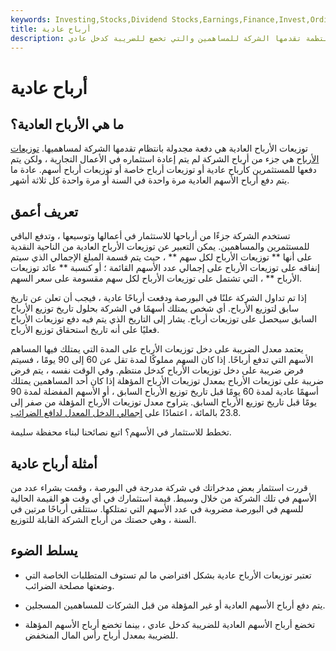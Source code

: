 ```yaml
---
keywords: Investing,Stocks,Dividend Stocks,Earnings,Finance,Invest,Ordinary Dividend,Ordinary Dividends,Stock
title: أرباح عادية
description: توزيعات الأرباح العادية هي مدفوعات منتظمة تقدمها الشركة للمساهمين والتي تخضع للضريبة كدخل عادي.
---
```


# أرباح عادية
## ما هي الأرباح العادية؟

توزيعات الأرباح العادية هي دفعة مجدولة بانتظام تقدمها الشركة لمساهميها. [توزيعات الأرباح](/dividend) هي جزء من أرباح الشركة لم يتم إعادة استثماره في الأعمال التجارية ، ولكن يتم دفعها للمستثمرين كأرباح عادية أو توزيعات أرباح خاصة أو توزيعات أرباح أسهم. عادة ما يتم دفع أرباح الأسهم العادية مرة واحدة في السنة أو مرة واحدة كل ثلاثة أشهر.

## تعريف أعمق

تستخدم الشركة جزءًا من أرباحها للاستثمار في أعمالها وتوسيعها ، وتدفع الباقي للمستثمرين والمساهمين. يمكن التعبير عن توزيعات الأرباح العادية من الناحية النقدية على أنها ** توزيعات الأرباح لكل سهم ** ، حيث يتم قسمة المبلغ الإجمالي الذي سيتم إنفاقه على توزيعات الأرباح على إجمالي عدد الأسهم القائمة ؛ أو كنسبة ** عائد توزيعات الأرباح ** ، التي تشتمل على توزيعات الأرباح لكل سهم مقسومة على سعر السهم.

إذا تم تداول الشركة علنًا في البورصة ودفعت أرباحًا عادية ، فيجب أن تعلن عن تاريخ سابق لتوزيع الأرباح. أي شخص يمتلك أسهمًا في الشركة بحلول تاريخ توزيع الأرباح السابق سيحصل على توزيعات أرباح. يشار إلى التاريخ الذي يتم فيه دفع توزيعات الأرباح فعليًا على أنه تاريخ استحقاق توزيع الأرباح.

يعتمد معدل الضريبة على دخل توزيعات الأرباح على المدة التي يمتلك فيها المساهم الأسهم التي تدفع أرباحًا. إذا كان السهم مملوكًا لمدة تقل عن 60 إلى 90 يومًا ، فسيتم فرض ضريبة على دخل توزيعات الأرباح كدخل منتظم. وفي الوقت نفسه ، يتم فرض ضريبة على توزيعات الأرباح بمعدل توزيعات الأرباح المؤهلة إذا كان أحد المساهمين يمتلك أسهمًا عادية لمدة 60 يومًا قبل تاريخ توزيع الأرباح السابق ، أو الأسهم المفضلة لمدة 90 يومًا قبل تاريخ توزيع الأرباح السابق. يتراوح معدل توزيعات الأرباح المؤهلة من صفر إلى 23.8 بالمائة ، اعتمادًا على [إجمالي الدخل المعدل لدافع الضرائب](/agi).

تخطط للاستثمار في الأسهم؟ اتبع نصائحنا لبناء محفظة سليمة.

## أمثلة أرباح عادية

قررت استثمار بعض مدخراتك في شركة مدرجة في البورصة ، وقمت بشراء عدد من الأسهم في تلك الشركة من خلال وسيط. قيمة استثمارك في أي وقت هو القيمة الحالية للسهم في البورصة مضروبة في عدد الأسهم التي تمتلكها. ستتلقى أرباحًا مرتين في السنة ، وهي حصتك من أرباح الشركة القابلة للتوزيع.

## يسلط الضوء

- تعتبر توزيعات الأرباح عادية بشكل افتراضي ما لم تستوف المتطلبات الخاصة التي وضعتها مصلحة الضرائب.

- يتم دفع أرباح الأسهم العادية أو غير المؤهلة من قبل الشركات للمساهمين المسجلين.

- تخضع أرباح الأسهم العادية للضريبة كدخل عادي ، بينما تخضع أرباح الأسهم المؤهلة للضريبة بمعدل أرباح رأس المال المنخفض.

